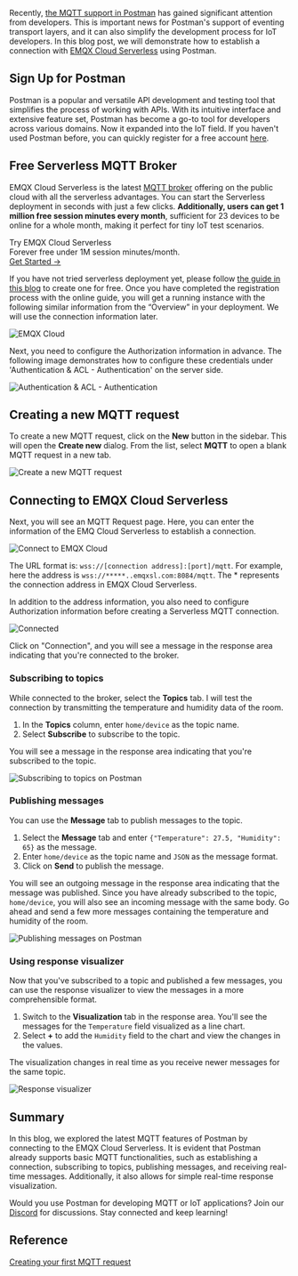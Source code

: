 Recently, [the MQTT support in Postman](https://blog.postman.com/postman-supports-mqtt-apis/) has gained significant attention from developers. This is important news for Postman's support of eventing transport layers, and it can also simplify the development process for IoT developers. In this blog post, we will demonstrate how to establish a connection with [EMQX Cloud Serverless](https://www.emqx.com/en/cloud/serverless-mqtt) using Postman.

## Sign Up for Postman

Postman is a popular and versatile API development and testing tool that simplifies the process of working with APIs. With its intuitive interface and extensive feature set, Postman has become a go-to tool for developers across various domains. Now it expanded into the IoT field. If you haven't used Postman before, you can quickly register for a free account [here](https://www.postman.com/).

## Free Serverless MQTT Broker

EMQX Cloud Serverless is the latest [MQTT broker](https://www.emqx.com/en/blog/the-ultimate-guide-to-mqtt-broker-comparison) offering on the public cloud with all the serverless advantages. You can start the Serverless deployment in seconds with just a few clicks. **Additionally, users can get 1 million free session minutes every month**, sufficient for 23 devices to be online for a whole month, making it perfect for tiny IoT test scenarios.

<section class="promotion">
    <div>
        Try EMQX Cloud Serverless
        <div class="is-size-14 is-text-normal has-text-weight-normal">Forever free under 1M session minutes/month.</div>
    </div>
    <a href="https://accounts.emqx.com/signup?continue=https://cloud-intl.emqx.com/console/deployments/0?oper=new" class="button is-gradient px-5">Get Started →</a>
</section>

If you have not tried serverless deployment yet, please follow [the guide in this blog](https://www.emqx.com/en/blog/a-comprehensive-guide-to-serverless-mqtt-service) to create one for free. Once you have completed the registration process with the online guide, you will get a running instance with the following similar information from the “Overview” in your deployment. We will use the connection information later.

![EMQX Cloud](https://assets.emqx.com/images/ee156f2d3e8cd3e620e891150728d0bc.png)

Next, you need to configure the Authorization information in advance. The following image demonstrates how to configure these credentials under 'Authentication & ACL - Authentication' on the server side.

![Authentication & ACL - Authentication](https://assets.emqx.com/images/24a419e22962de960e149e00f3287b78.png)

## Creating a new MQTT request

To create a new MQTT request, click on the **New** button in the sidebar. This will open the **Create new** dialog. From the list, select **MQTT** to open a blank MQTT request in a new tab.

![Create a new MQTT request](https://assets.emqx.com/images/3c877775aabccd259cdfbfab617636b4.png)

## Connecting to EMQX Cloud Serverless

Next, you will see an MQTT Request page. Here, you can enter the information of the EMQ Cloud Serverless to establish a connection.

![Connect to EMQX Cloud](https://assets.emqx.com/images/74ac9072a65b33af520b4dcaa82d5745.png)


The URL format is: `wss://[connection address]:[port]/mqtt`. For example, here the address is `wss://*****..emqxsl.com:8084/mqtt`. The * represents the connection address in EMQX Cloud Serverless.

In addition to the address information, you also need to configure Authorization information before creating a Serverless MQTT connection.

![Connected](https://assets.emqx.com/images/53e6e70a006ec004cefa055915591a2c.png)

Click on "Connection", and you will see a message in the response area indicating that you're connected to the broker.

### Subscribing to topics

While connected to the broker, select the **Topics** tab. I will test the connection by transmitting the temperature and humidity data of the room.

1. In the **Topics** column, enter `home/device` as the topic name.
2. Select **Subscribe** to subscribe to the topic.

You will see a message in the response area indicating that you're subscribed to the topic.

![Subscribing to topics on Postman](https://assets.emqx.com/images/46afe41abc131b8b1dad8ef5e4cd6453.png)

### Publishing messages

You can use the **Message** tab to publish messages to the topic.

1. Select the **Message** tab and enter `{"Temperature": 27.5, "Humidity": 65}` as the message.
2. Enter `home/device` as the topic name and `JSON` as the message format.
3. Click on **Send** to publish the message.

You will see an outgoing message in the response area indicating that the message was published. Since you have already subscribed to the topic, `home/device`, you will also see an incoming message with the same body. Go ahead and send a few more messages containing the temperature and humidity of the room.

![Publishing messages on Postman](https://assets.emqx.com/images/399d7a02f414c3523802c14c2e987053.png)

### Using response visualizer

Now that you've subscribed to a topic and published a few messages, you can use the response visualizer to view the messages in a more comprehensible format.

1. Switch to the **Visualization** tab in the response area. You'll see the messages for the `Temperature` field visualized as a line chart.
2. Select **+** to add the `Humidity` field to the chart and view the changes in the values.

The visualization changes in real time as you receive newer messages for the same topic.

![Response visualizer](https://assets.emqx.com/images/1cfd42c449ffc52d912d8db30060f761.png)

## Summary

In this blog, we explored the latest MQTT features of Postman by connecting to the EMQX Cloud Serverless. It is evident that Postman already supports basic MQTT functionalities, such as establishing a connection, subscribing to topics, publishing messages, and receiving real-time messages. Additionally, it also allows for simple real-time response visualization.

Would you use Postman for developing MQTT or IoT applications? Join our [Discord](https://discord.com/invite/xYGf3fQnES) for discussions. Stay connected and keep learning!

## Reference

[Creating your first MQTT request](https://learning.postman.com/docs/sending-requests/mqtt-client/first-mqtt-request/)
